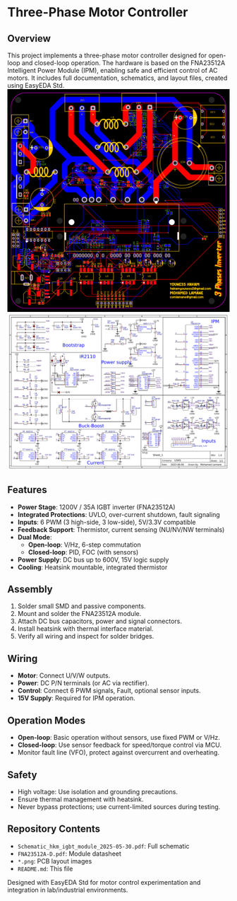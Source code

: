 
# Three-Phase Motor Controller

## Overview
This project implements a three-phase motor controller designed for open-loop and closed-loop operation. The hardware is based on the FNA23512A Intelligent Power Module (IPM), enabling safe and efficient control of AC motors. It includes full documentation, schematics, and layout files, created using EasyEDA Std.
![PCB Layout view](a429ff920e834ca6a70d8009d3cdbe5e.png)
![Schematic](07c46b8e3738426e85f0332e4b6f73aa.png)
## Features
- **Power Stage**: 1200V / 35A IGBT inverter (FNA23512A)
- **Integrated Protections**: UVLO, over-current shutdown, fault signaling
- **Inputs**: 6 PWM (3 high-side, 3 low-side), 5V/3.3V compatible
- **Feedback Support**: Thermistor, current sensing (NU/NV/NW terminals)
- **Dual Mode**:
  - **Open-loop**: V/Hz, 6-step commutation
  - **Closed-loop**: PID, FOC (with sensors)
- **Power Supply**: DC bus up to 600V, 15V logic supply
- **Cooling**: Heatsink mountable, integrated thermistor

## Assembly
1. Solder small SMD and passive components.
2. Mount and solder the FNA23512A module.
3. Attach DC bus capacitors, power and signal connectors.
4. Install heatsink with thermal interface material.
5. Verify all wiring and inspect for solder bridges.

## Wiring
- **Motor**: Connect U/V/W outputs.
- **Power**: DC P/N terminals (or AC via rectifier).
- **Control**: Connect 6 PWM signals, Fault, optional sensor inputs.
- **15V Supply**: Required for IPM operation.

## Operation Modes
- **Open-loop**: Basic operation without sensors, use fixed PWM or V/Hz.
- **Closed-loop**: Use sensor feedback for speed/torque control via MCU.
- Monitor fault line (VFO), protect against overcurrent and overheating.

## Safety
- High voltage: Use isolation and grounding precautions.
- Ensure thermal management with heatsink.
- Never bypass protections; use current-limited sources during testing.

## Repository Contents
- `Schematic_hkm_igbt_module_2025-05-30.pdf`: Full schematic
- `FNA23512A-D.pdf`: Module datasheet
- `*.png`: PCB layout images
- `README.md`: This file

Designed with EasyEDA Std for motor control experimentation and integration in lab/industrial environments.
